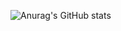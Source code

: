 ![Anurag's GitHub stats](https://github-readme-stats.vercel.app/api?username=pykelab&show_icons=true&theme=radical)
